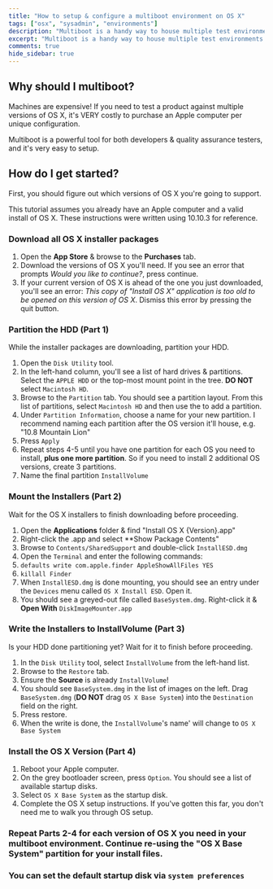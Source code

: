 ```yaml
---
title: "How to setup & configure a multiboot environment on OS X"
tags: ["osx", "sysadmin", "environments"]
description: "Multiboot is a handy way to house multiple test environments & configurations on one machine. Multiboot is very easy to setup on OS X"
excerpt: "Multiboot is a handy way to house multiple test environments & configurations on one machine. Multiboot is very easy to configure in OS X."
comments: true
hide_sidebar: true
---
```


## Why should I multiboot?

Machines are expensive! If you need to test a product against multiple versions of OS X, it's VERY costly to purchase an Apple computer per unique configuration. 

Multiboot is a powerful tool for both developers & quality assurance testers, and it's very easy to setup. 

## How do I get started?

First, you should figure out which versions of OS X you're going to support. 

This tutorial assumes you already have an Apple computer and a valid install of OS X. These instructions were written using 10.10.3 for reference.

### Download all OS X installer packages

1. Open the **App Store** & browse to the **Purchases** tab. 
2. Download the versions of OS X you'll need. If you see an error that prompts *Would you like to continue?*, press continue.
3. If your current version of OS X is ahead of the one you just downloaded, you'll see an error: *This copy of "Install OS X" application is too old to be opened on this version of OS X*. Dismiss this error by pressing the quit button. 


### Partition the HDD (Part 1)

While the installer packages are downloading, partition your HDD. 

1. Open the ``Disk Utility`` tool.
2. In the left-hand column, you'll see a list of hard drives & partitions. Select the ```APPLE HDD``` or the top-most mount point in the tree. **DO NOT** select ```Macintosh HD```.
3. Browse to the ```Partition``` tab. You should see a partition layout. From this list of partitions, select ```Macintosh HD```  and then use the <i class="fa fa-plus"></i> to add a partition.
4. Under ```Partition Information```, choose a name for your new partition. I recommend naming each partition after the OS version it'll house, e.g. "10.8 Mountain Lion"
5. Press ```Apply```
6. Repeat steps 4-5 until you have one partition for each OS you need to install, **plus one more partition**. So if you need to install 2 additional OS versions, create 3 partitions. 
7. Name the final partition ```InstallVolume```

### Mount the Installers (Part 2)

Wait for the OS X installers to finish downloading before proceeding.

1. Open the **Applications** folder & find "Install OS X {Version}.app"
2. Right-click the .app and select **Show Package Contents"
3. Browse to ```Contents/SharedSupport``` and double-click ```InstallESD.dmg```
4. Open the ```Terminal``` and enter the following commands:
5. ```defaults write com.apple.finder AppleShowAllFiles YES```
6. ```killall Finder```
7. When ```InstallESD.dmg``` is done mounting, you should see an entry under the ```Devices``` menu called ```OS X Install ESD```. Open it.
8. You should see a greyed-out file called ```BaseSystem.dmg```. Right-click it & **Open With** ```DiskImageMounter.app```

### Write the Installers to InstallVolume (Part 3)

Is your HDD done partitioning yet? Wait for it to finish before proceeding. 

1. In the ```Disk Utility``` tool, select ```InstallVolume``` from the left-hand list. 
2. Browse to the ```Restore``` tab.
3. Ensure the **Source** is already ```InstallVolume```! 
4. You should see ```BaseSystem.dmg``` in the list of images on the left. Drag ```BaseSystem.dmg``` (**DO NOT** drag ```OS X Base System```) into the ```Destination``` field on the right.
5. Press restore.
6. When the write is done, the ```InstallVolume```'s name' will change to ```OS X Base System```

### Install the OS X Version (Part 4)

1. Reboot your Apple computer.
2. On the grey bootloader screen, press ```Option```. You should see a list of available startup disks.
3. Select ```OS X Base System``` as the startup disk. 
4. Complete the OS X setup instructions. If you've gotten this far, you don't need me to walk you through OS setup. <i class="fa fa-heart"></i>

### Repeat Parts 2-4 for each version of OS X you need in your multiboot environment. Continue re-using the "OS X Base System" partition for your install files.
 
### You can set the default startup disk via ```system preferences```